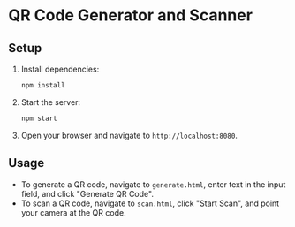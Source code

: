 # QR Code Generator and Scanner

## Setup

1. Install dependencies:
    ```sh
    npm install
    ```

2. Start the server:
    ```sh
    npm start
    ```

3. Open your browser and navigate to `http://localhost:8080`.

## Usage

- To generate a QR code, navigate to `generate.html`, enter text in the input field, and click "Generate QR Code".
- To scan a QR code, navigate to `scan.html`, click "Start Scan", and point your camera at the QR code.
